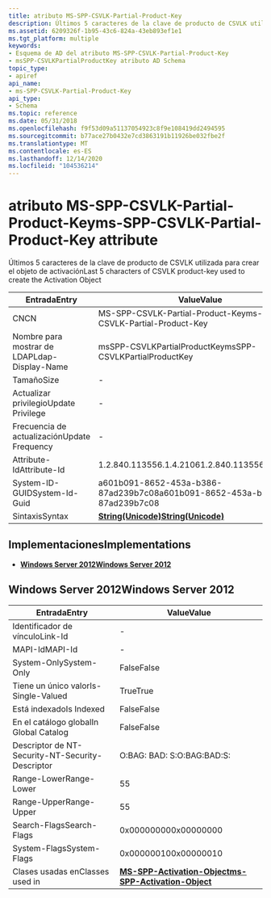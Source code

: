 ```yaml
---
title: atributo MS-SPP-CSVLK-Partial-Product-Key
description: Últimos 5 caracteres de la clave de producto de CSVLK utilizada para crear el objeto de activación
ms.assetid: 6209326f-1b95-43c6-824a-43eb893ef1e1
ms.tgt_platform: multiple
keywords:
- Esquema de AD del atributo MS-SPP-CSVLK-Partial-Product-Key
- msSPP-CSVLKPartialProductKey atributo AD Schema
topic_type:
- apiref
api_name:
- ms-SPP-CSVLK-Partial-Product-Key
api_type:
- Schema
ms.topic: reference
ms.date: 05/31/2018
ms.openlocfilehash: f9f53d09a51137054923c8f9e108419dd2494595
ms.sourcegitcommit: b77ace27b0432e7cd3863191b11926be032fbe2f
ms.translationtype: MT
ms.contentlocale: es-ES
ms.lasthandoff: 12/14/2020
ms.locfileid: "104536214"
---
```

# <a name="ms-spp-csvlk-partial-product-key-attribute"></a><span data-ttu-id="3f9b6-105">atributo MS-SPP-CSVLK-Partial-Product-Key</span><span class="sxs-lookup"><span data-stu-id="3f9b6-105">ms-SPP-CSVLK-Partial-Product-Key attribute</span></span>

<span data-ttu-id="3f9b6-106">Últimos 5 caracteres de la clave de producto de CSVLK utilizada para crear el objeto de activación</span><span class="sxs-lookup"><span data-stu-id="3f9b6-106">Last 5 characters of CSVLK product-key used to create the Activation Object</span></span>



| <span data-ttu-id="3f9b6-107">Entrada</span><span class="sxs-lookup"><span data-stu-id="3f9b6-107">Entry</span></span> | <span data-ttu-id="3f9b6-108">Value</span><span class="sxs-lookup"><span data-stu-id="3f9b6-108">Value</span></span> |
|-------------------|---------------------------------------------|
| <span data-ttu-id="3f9b6-109">CN</span><span class="sxs-lookup"><span data-stu-id="3f9b6-109">CN</span></span>                | <span data-ttu-id="3f9b6-110">MS-SPP-CSVLK-Partial-Product-Key</span><span class="sxs-lookup"><span data-stu-id="3f9b6-110">ms-SPP-CSVLK-Partial-Product-Key</span></span>            |
| <span data-ttu-id="3f9b6-111">Nombre para mostrar de LDAP</span><span class="sxs-lookup"><span data-stu-id="3f9b6-111">Ldap-Display-Name</span></span> | <span data-ttu-id="3f9b6-112">msSPP-CSVLKPartialProductKey</span><span class="sxs-lookup"><span data-stu-id="3f9b6-112">msSPP-CSVLKPartialProductKey</span></span>                |
| <span data-ttu-id="3f9b6-113">Tamaño</span><span class="sxs-lookup"><span data-stu-id="3f9b6-113">Size</span></span>              | \-                                          |
| <span data-ttu-id="3f9b6-114">Actualizar privilegio</span><span class="sxs-lookup"><span data-stu-id="3f9b6-114">Update Privilege</span></span>  | \-                                          |
| <span data-ttu-id="3f9b6-115">Frecuencia de actualización</span><span class="sxs-lookup"><span data-stu-id="3f9b6-115">Update Frequency</span></span>  | \-                                          |
| <span data-ttu-id="3f9b6-116">Attribute-Id</span><span class="sxs-lookup"><span data-stu-id="3f9b6-116">Attribute-Id</span></span>      | <span data-ttu-id="3f9b6-117">1.2.840.113556.1.4.2106</span><span class="sxs-lookup"><span data-stu-id="3f9b6-117">1.2.840.113556.1.4.2106</span></span>                     |
| <span data-ttu-id="3f9b6-118">System-ID-GUID</span><span class="sxs-lookup"><span data-stu-id="3f9b6-118">System-Id-Guid</span></span>    | <span data-ttu-id="3f9b6-119">a601b091-8652-453a-b386-87ad239b7c08</span><span class="sxs-lookup"><span data-stu-id="3f9b6-119">a601b091-8652-453a-b386-87ad239b7c08</span></span>        |
| <span data-ttu-id="3f9b6-120">Sintaxis</span><span class="sxs-lookup"><span data-stu-id="3f9b6-120">Syntax</span></span>            | [<span data-ttu-id="3f9b6-121">**String(Unicode)**</span><span class="sxs-lookup"><span data-stu-id="3f9b6-121">**String(Unicode)**</span></span>](s-string-unicode.md) |



## <a name="implementations"></a><span data-ttu-id="3f9b6-122">Implementaciones</span><span class="sxs-lookup"><span data-stu-id="3f9b6-122">Implementations</span></span>

-   [<span data-ttu-id="3f9b6-123">**Windows Server 2012**</span><span class="sxs-lookup"><span data-stu-id="3f9b6-123">**Windows Server 2012**</span></span>](#windows-server-2012)

## <a name="windows-server-2012"></a><span data-ttu-id="3f9b6-124">Windows Server 2012</span><span class="sxs-lookup"><span data-stu-id="3f9b6-124">Windows Server 2012</span></span>



| <span data-ttu-id="3f9b6-125">Entrada</span><span class="sxs-lookup"><span data-stu-id="3f9b6-125">Entry</span></span> | <span data-ttu-id="3f9b6-126">Value</span><span class="sxs-lookup"><span data-stu-id="3f9b6-126">Value</span></span> |
|------------------------|-------------------------------------------------------------------------|
| <span data-ttu-id="3f9b6-127">Identificador de vínculo</span><span class="sxs-lookup"><span data-stu-id="3f9b6-127">Link-Id</span></span>                | \-                                                                      |
| <span data-ttu-id="3f9b6-128">MAPI-Id</span><span class="sxs-lookup"><span data-stu-id="3f9b6-128">MAPI-Id</span></span>                | \-                                                                      |
| <span data-ttu-id="3f9b6-129">System-Only</span><span class="sxs-lookup"><span data-stu-id="3f9b6-129">System-Only</span></span>            | <span data-ttu-id="3f9b6-130">False</span><span class="sxs-lookup"><span data-stu-id="3f9b6-130">False</span></span>                                                                   |
| <span data-ttu-id="3f9b6-131">Tiene un único valor</span><span class="sxs-lookup"><span data-stu-id="3f9b6-131">Is-Single-Valued</span></span>       | <span data-ttu-id="3f9b6-132">True</span><span class="sxs-lookup"><span data-stu-id="3f9b6-132">True</span></span>                                                                    |
| <span data-ttu-id="3f9b6-133">Está indexado</span><span class="sxs-lookup"><span data-stu-id="3f9b6-133">Is Indexed</span></span>             | <span data-ttu-id="3f9b6-134">False</span><span class="sxs-lookup"><span data-stu-id="3f9b6-134">False</span></span>                                                                   |
| <span data-ttu-id="3f9b6-135">En el catálogo global</span><span class="sxs-lookup"><span data-stu-id="3f9b6-135">In Global Catalog</span></span>      | <span data-ttu-id="3f9b6-136">False</span><span class="sxs-lookup"><span data-stu-id="3f9b6-136">False</span></span>                                                                   |
| <span data-ttu-id="3f9b6-137">Descriptor de NT-Security-</span><span class="sxs-lookup"><span data-stu-id="3f9b6-137">NT-Security-Descriptor</span></span> | <span data-ttu-id="3f9b6-138">O:BAG: BAD: S:</span><span class="sxs-lookup"><span data-stu-id="3f9b6-138">O:BAG:BAD:S:</span></span>                                                            |
| <span data-ttu-id="3f9b6-139">Range-Lower</span><span class="sxs-lookup"><span data-stu-id="3f9b6-139">Range-Lower</span></span>            | <span data-ttu-id="3f9b6-140">5</span><span class="sxs-lookup"><span data-stu-id="3f9b6-140">5</span></span>                                                                       |
| <span data-ttu-id="3f9b6-141">Range-Upper</span><span class="sxs-lookup"><span data-stu-id="3f9b6-141">Range-Upper</span></span>            | <span data-ttu-id="3f9b6-142">5</span><span class="sxs-lookup"><span data-stu-id="3f9b6-142">5</span></span>                                                                       |
| <span data-ttu-id="3f9b6-143">Search-Flags</span><span class="sxs-lookup"><span data-stu-id="3f9b6-143">Search-Flags</span></span>           | <span data-ttu-id="3f9b6-144">0x00000000</span><span class="sxs-lookup"><span data-stu-id="3f9b6-144">0x00000000</span></span>                                                              |
| <span data-ttu-id="3f9b6-145">System-Flags</span><span class="sxs-lookup"><span data-stu-id="3f9b6-145">System-Flags</span></span>           | <span data-ttu-id="3f9b6-146">0x00000010</span><span class="sxs-lookup"><span data-stu-id="3f9b6-146">0x00000010</span></span>                                                              |
| <span data-ttu-id="3f9b6-147">Clases usadas en</span><span class="sxs-lookup"><span data-stu-id="3f9b6-147">Classes used in</span></span>        | [<span data-ttu-id="3f9b6-148">**MS-SPP-Activation-Object**</span><span class="sxs-lookup"><span data-stu-id="3f9b6-148">**ms-SPP-Activation-Object**</span></span>](c-msspp-activationobject.md)<br/> |



 

 





